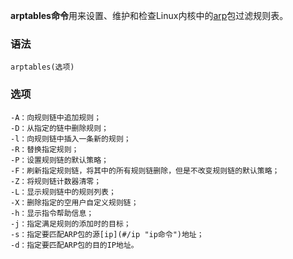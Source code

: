 **arptables命令**用来设置、维护和检查Linux内核中的[arp](#/arp "arp命令")包过滤规则表。

### 语法  

```
arptables(选项)
```

### 选项  

```
-A：向规则链中追加规则；
-D：从指定的链中删除规则；
-l：向规则链中插入一条新的规则；
-R：替换指定规则；
-P：设置规则链的默认策略；
-F：刷新指定规则链，将其中的所有规则链删除，但是不改变规则链的默认策略；
-Z：将规则链计数器清零；
-L：显示规则链中的规则列表；
-X：删除指定的空用户自定义规则链；
-h：显示指令帮助信息；
-j：指定满足规则的添加时的目标；
-s：指定要匹配ARP包的源[ip](#/ip "ip命令")地址；
-d：指定要匹配ARP包的目的IP地址。
```